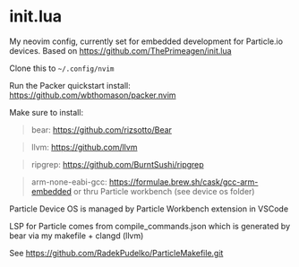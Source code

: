 # init.lua

My neovim config, currently set for embedded development for Particle.io devices. Based on https://github.com/ThePrimeagen/init.lua

Clone this to `~/.config/nvim`

Run the Packer quickstart install: https://github.com/wbthomason/packer.nvim

Make sure to install:
> bear: https://github.com/rizsotto/Bear

> llvm: https://github.com/llvm

> ripgrep: https://github.com/BurntSushi/ripgrep

> arm-none-eabi-gcc: https://formulae.brew.sh/cask/gcc-arm-embedded or thru Particle workbench (see device os folder)

Particle Device OS is managed by Particle Workbench extension in VSCode

LSP for Particle comes from compile_commands.json which is generated by bear via my makefile + clangd (llvm) 

See https://github.com/RadekPudelko/ParticleMakefile.git

